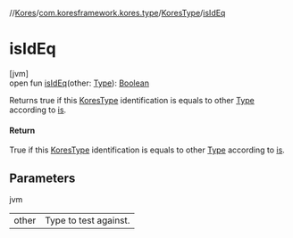 //[Kores](../../../index.md)/[com.koresframework.kores.type](../index.md)/[KoresType](index.md)/[isIdEq](is-id-eq.md)

# isIdEq

[jvm]\
open fun [isIdEq](is-id-eq.md)(other: [Type](https://docs.oracle.com/javase/8/docs/api/java/lang/reflect/Type.html)): [Boolean](https://kotlinlang.org/api/latest/jvm/stdlib/kotlin/-boolean/index.html)

Returns true if this [KoresType](index.md) identification is equals to other [Type](https://docs.oracle.com/javase/8/docs/api/java/lang/reflect/Type.html) according to [is](is.md).

#### Return

True if this [KoresType](index.md) identification is equals to other [Type](https://docs.oracle.com/javase/8/docs/api/java/lang/reflect/Type.html)  according to [is](is.md).

## Parameters

jvm

| | |
|---|---|
| other | Type to test against. |
